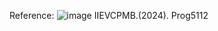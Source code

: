 







Reference:
![image](https://github.com/user-attachments/assets/bcd8de8e-5aec-4f37-8684-8734730092d8)
IIEVCPMB.(2024). Prog5112

